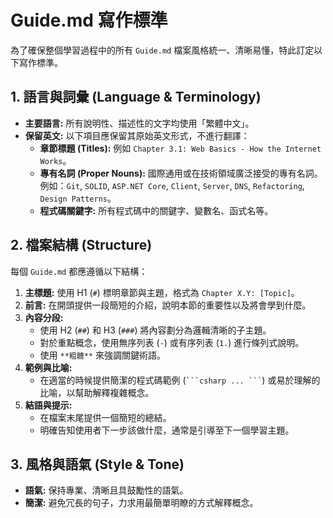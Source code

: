# Guide.md 寫作標準

為了確保整個學習過程中的所有 `Guide.md` 檔案風格統一、清晰易懂，特此訂定以下寫作標準。

## 1. 語言與詞彙 (Language & Terminology)

- **主要語言:** 所有說明性、描述性的文字均使用「繁體中文」。
- **保留英文:** 以下項目應保留其原始英文形式，不進行翻譯：
    - **章節標題 (Titles):** 例如 `Chapter 3.1: Web Basics - How the Internet Works`。
    - **專有名詞 (Proper Nouns):** 國際通用或在技術領域廣泛接受的專有名詞。例如：`Git`, `SOLID`, `ASP.NET Core`, `Client`, `Server`, `DNS`, `Refactoring`, `Design Patterns`。
    - **程式碼關鍵字:** 所有程式碼中的關鍵字、變數名、函式名等。

## 2. 檔案結構 (Structure)

每個 `Guide.md` 都應遵循以下結構：

1.  **主標題:** 使用 H1 (`#`) 標明章節與主題，格式為 `Chapter X.Y: [Topic]`。
2.  **前言:** 在開頭提供一段簡短的介紹，說明本節的重要性以及將會學到什麼。
3.  **內容分段:** 
    - 使用 H2 (`##`) 和 H3 (`###`) 將內容劃分為邏輯清晰的子主題。
    - 對於重點概念，使用無序列表 (`-`) 或有序列表 (`1.`) 進行條列式說明。
    - 使用 `**粗體**` 來強調關鍵術語。
4.  **範例與比喻:**
    - 在適當的時候提供簡潔的程式碼範例 (` ```csharp ... ``` `) 或易於理解的比喻，以幫助解釋複雜概念。
5.  **結語與提示:**
    - 在檔案末尾提供一個簡短的總結。
    - 明確告知使用者下一步該做什麼，通常是引導至下一個學習主題。

## 3. 風格與語氣 (Style & Tone)

- **語氣:** 保持專業、清晰且具鼓勵性的語氣。
- **簡潔:** 避免冗長的句子，力求用最簡單明瞭的方式解釋概念。
